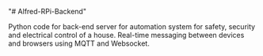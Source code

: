 "# Alfred-RPi-Backend" 


Python code for back-end server for automation system for safety, security and electrical control of a house.
Real-time messaging between devices and browsers using MQTT and Websocket.
